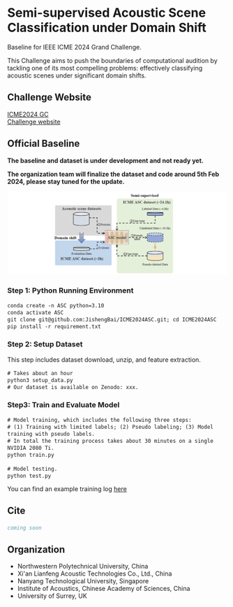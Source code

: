 # Semi-supervised Acoustic Scene Classification under Domain Shift

Baseline for IEEE ICME 2024 Grand Challenge.

This Challenge aims to push the boundaries of computational audition by tackling one of its most compelling problems: effectively classifying acoustic scenes under significant domain shifts.

## Challenge Website
[ICME2024 GC](https://2024.ieeeicme.org/grand-challenge-proposals/)  
[Challenge website](https://ascchallenge.xshengyun.com/)

## Official Baseline

**The baseline and dataset is under development and not ready yet.**

**The organization team will finalize the dataset and code around 5th Feb 2024, please stay tuned for the update.**

![main](pics/main.jpg)

### Step 1: Python Running Environment
```shell
conda create -n ASC python=3.10
conda activate ASC
git clone git@github.com:JishengBai/ICME2024ASC.git; cd ICME2024ASC
pip install -r requirement.txt
```  

### Step 2: Setup Dataset
This step includes dataset download, unzip, and feature extraction. 
```shell
# Takes about an hour
python3 setup_data.py
# Our dataset is available on Zenodo: xxx.
```

### Step3: Train and Evaluate Model

```shell
# Model training, which includes the following three steps:
# (1) Training with limited labels; (2) Pseudo labeling; (3) Model training with pseudo labels.
# In total the training process takes about 30 minutes on a single NVIDIA 2080 Ti.
python train.py

# Model testing.
python test.py
```
You can find an example training log [here](https://github.com/JishengBai/ICME2024ASC/blob/main/data/example_train.log)

## Cite
```bibtex
coming soon
```

## Organization
- Northwestern Polytechnical University, China
- Xi'an Lianfeng Acoustic Technologies Co., Ltd., China
- Nanyang Technological University, Singapore
- Institute of Acoustics, Chinese Academy of Sciences, China
- University of Surrey, UK




